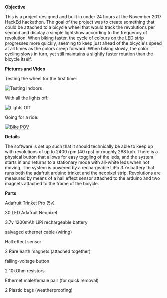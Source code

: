 **Objective**

This is a project designed and built in under 24 hours at the November 2017 HackEd hackathon.
The goal of the project was to create something that could be attached to a bicycle wheel that would track the revolutions per second and display a simple lightshow according to the frequency of revolution. When biking faster, the cycle of colours on the LED strip progresses more quickly, seeming to keep just ahead of the bicycle's speed at all times as the colors creep forward. When biking slowly, the color cycling slows in turn, yet still maintains a slightly faster rotation than the bicycle itself.

**Pictures and Video**

Testing the wheel for the first time:

![Testing Indoors](https://github.com/kdehaan/poor-man-s-persistence-of-vision/raw/master/indoor.jpg "testing indoors")

With all the lights off:

![Lights Off](https://github.com/kdehaan/poor-man-s-persistence-of-vision/raw/master/off.jpg "lights off")


Going for a ride:

[![Bike POV](https://youtu.be/F7jCjdlAlsw)](https://youtu.be/F7jCjdlAlsw)

**Details**

The software is set up such that it should technically be able to keep up with revolutions of up to 2400 rpm (40 rps) or roughly 288 kph. There is a physical button that allows for easy toggling of the leds, and the system starts in and returns to a stationary mode with all-white leds when not moving.
The system is powered by a rechargeable LiPo 3.7v battery that runs both the adafruit arduino trinket and the neopixel strip. Revolutions are measured by means of a hall effect sensor attached to the arduino and two magnets attached to the frame of the bicycle.

**Parts**

Adafruit Trinket Pro (5v)

30 LED Adafruit Neopixel

3.7v 1200mAh LiPi rechargeable battery

salvaged ethernet cable (wiring)

Hall effect sensor

2 Rare earth magnets (attached together)

falling-voltage button

2 10kOhm resistors

Ethernet male/female pair (for quick removal)

2 Plastic bags (weatherproofing)


